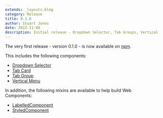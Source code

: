 ```yaml
---
extends: _layouts.blog
category: Release
title: 0.1.0
author: Stuart Jones
date: 2022-11-08
description: Initial release - Dropdown Selector, Tab Groups, Vertical Menu.
---
```


The very first release - version 0.1.0 - is now available on [npm](https://www.npmjs.com/package/@savvywombat/accessible-web-components).

This includes the following components:

* [Dropdown Selector](/component-library/dropdown-selector/)
* [Tab Card](/component-library/tab-card/)
* [Tab Group](/component-library/tab-group/)
* [Vertical Menu](/component-library/vertical-menu/)

In addition, the following mixins are available to help build Web Components:

* [LabelledComponent](/component-mixins/labelled-component/)
* [StyledComponent](/component-mixins/style-component/)